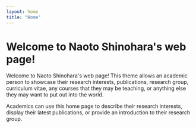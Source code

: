 ```yaml
---
layout: home
title: "Home"
---
```


# Welcome to Naoto Shinohara's web page!
Welcome to Naoto Shinohara's web page!
This theme allows an academic person to showcase their research interests, publications, research group, curriculum vitae, any courses that they may be teaching, or anything else they may want to put out into the world.

Academics can use this home page to describe their research interests, display their latest publications, or provide an introduction to their research group.
